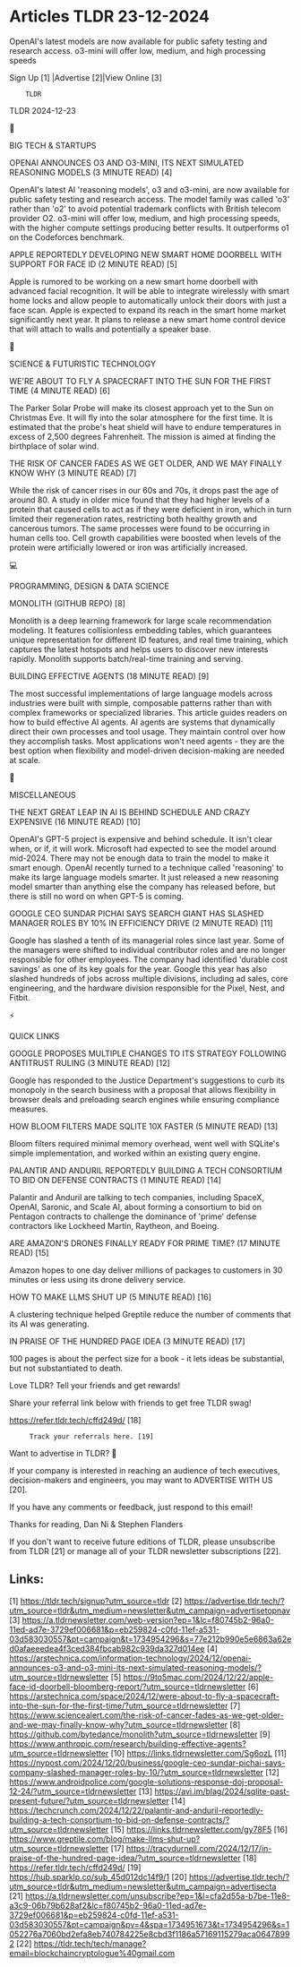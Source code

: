 # Articles TLDR 23-12-2024

OpenAI's latest models are now available for public safety testing and
research access. o3-mini will offer low, medium, and high processing
speeds ‌ ‌ ‌ ‌ ‌ ‌ ‌ ‌ ‌ ‌ ‌ ‌ ‌ ‌ ‌ ‌ ‌ ‌ ‌ ‌ ‌ ‌ ‌ ‌ ‌ ‌  ‌ ‌ ‌ ‌ ‌ ‌ ‌ ‌ ‌ ‌ ‌ ‌ ‌ ‌ ‌ ‌ ‌ ‌ ‌ ‌ ‌ ‌ ‌ ‌ ‌ ‌ 


 Sign Up [1] |Advertise [2]|View Online [3] 

		TLDR 

TLDR 2024-12-23

📱 

BIG TECH & STARTUPS

 OPENAI ANNOUNCES O3 AND O3-MINI, ITS NEXT SIMULATED REASONING MODELS
(3 MINUTE READ) [4] 

 OpenAI's latest AI 'reasoning models', o3 and o3-mini, are now
available for public safety testing and research access. The model
family was called 'o3' rather than 'o2' to avoid potential trademark
conflicts with British telecom provider O2. o3-mini will offer low,
medium, and high processing speeds, with the higher compute settings
producing better results. It outperforms o1 on the Codeforces
benchmark. 

 APPLE REPORTEDLY DEVELOPING NEW SMART HOME DOORBELL WITH SUPPORT FOR
FACE ID (2 MINUTE READ) [5] 

 Apple is rumored to be working on a new smart home doorbell with
advanced facial recognition. It will be able to integrate wirelessly
with smart home locks and allow people to automatically unlock their
doors with just a face scan. Apple is expected to expand its reach in
the smart home market significantly next year. It plans to release a
new smart home control device that will attach to walls and
potentially a speaker base. 

🚀 

SCIENCE & FUTURISTIC TECHNOLOGY

 WE'RE ABOUT TO FLY A SPACECRAFT INTO THE SUN FOR THE FIRST TIME (4
MINUTE READ) [6] 

 The Parker Solar Probe will make its closest approach yet to the Sun
on Christmas Eve. It will fly into the solar atmosphere for the first
time. It is estimated that the probe's heat shield will have to endure
temperatures in excess of 2,500 degrees Fahrenheit. The mission is
aimed at finding the birthplace of solar wind. 

 THE RISK OF CANCER FADES AS WE GET OLDER, AND WE MAY FINALLY KNOW WHY
(3 MINUTE READ) [7] 

 While the risk of cancer rises in our 60s and 70s, it drops past the
age of around 80. A study in older mice found that they had higher
levels of a protein that caused cells to act as if they were deficient
in iron, which in turn limited their regeneration rates, restricting
both healthy growth and cancerous tumors. The same processes were
found to be occurring in human cells too. Cell growth capabilities
were boosted when levels of the protein were artificially lowered or
iron was artificially increased. 

💻 

PROGRAMMING, DESIGN & DATA SCIENCE

 MONOLITH (GITHUB REPO) [8] 

 Monolith is a deep learning framework for large scale recommendation
modeling. It features collisionless embedding tables, which guarantees
unique representation for different ID features, and real time
training, which captures the latest hotspots and helps users to
discover new interests rapidly. Monolith supports batch/real-time
training and serving. 

 BUILDING EFFECTIVE AGENTS (18 MINUTE READ) [9] 

 The most successful implementations of large language models across
industries were built with simple, composable patterns rather than
with complex frameworks or specialized libraries. This article guides
readers on how to build effective AI agents. AI agents are systems
that dynamically direct their own processes and tool usage. They
maintain control over how they accomplish tasks. Most applications
won't need agents - they are the best option when flexibility and
model-driven decision-making are needed at scale. 

🎁 

MISCELLANEOUS

 THE NEXT GREAT LEAP IN AI IS BEHIND SCHEDULE AND CRAZY EXPENSIVE (16
MINUTE READ) [10] 

 OpenAI's GPT-5 project is expensive and behind schedule. It isn't
clear when, or if, it will work. Microsoft had expected to see the
model around mid-2024. There may not be enough data to train the model
to make it smart enough. OpenAI recently turned to a technique called
'reasoning' to make its large language models smarter. It just
released a new reasoning model smarter than anything else the company
has released before, but there is still no word on when GPT-5 is
coming. 

 GOOGLE CEO SUNDAR PICHAI SAYS SEARCH GIANT HAS SLASHED MANAGER ROLES
BY 10% IN EFFICIENCY DRIVE (2 MINUTE READ) [11] 

 Google has slashed a tenth of its managerial roles since last year.
Some of the managers were shifted to individual contributor roles and
are no longer responsible for other employees. The company had
identified 'durable cost savings' as one of its key goals for the
year. Google this year has also slashed hundreds of jobs across
multiple divisions, including ad sales, core engineering, and the
hardware division responsible for the Pixel, Nest, and Fitbit. 

⚡ 

QUICK LINKS

 GOOGLE PROPOSES MULTIPLE CHANGES TO ITS STRATEGY FOLLOWING ANTITRUST
RULING (3 MINUTE READ) [12] 

 Google has responded to the Justice Department's suggestions to curb
its monopoly in the search business with a proposal that allows
flexibility in browser deals and preloading search engines while
ensuring compliance measures. 

 HOW BLOOM FILTERS MADE SQLITE 10X FASTER (5 MINUTE READ) [13] 

 Bloom filters required minimal memory overhead, went well with
SQLite's simple implementation, and worked within an existing query
engine. 

 PALANTIR AND ANDURIL REPORTEDLY BUILDING A TECH CONSORTIUM TO BID ON
DEFENSE CONTRACTS (1 MINUTE READ) [14] 

 Palantir and Anduril are talking to tech companies, including SpaceX,
OpenAI, Saronic, and Scale AI, about forming a consortium to bid on
Pentagon contracts to challenge the dominance of 'prime' defense
contractors like Lockheed Martin, Raytheon, and Boeing. 

 ARE AMAZON'S DRONES FINALLY READY FOR PRIME TIME? (17 MINUTE READ)
[15] 

 Amazon hopes to one day deliver millions of packages to customers in
30 minutes or less using its drone delivery service. 

 HOW TO MAKE LLMS SHUT UP (5 MINUTE READ) [16] 

 A clustering technique helped Greptile reduce the number of comments
that its AI was generating. 

 IN PRAISE OF THE HUNDRED PAGE IDEA (3 MINUTE READ) [17] 

 100 pages is about the perfect size for a book - it lets ideas be
substantial, but not substantiated to death. 

Love TLDR? Tell your friends and get rewards!

 Share your referral link below with friends to get free TLDR swag! 

 https://refer.tldr.tech/cffd249d/ [18] 

		 Track your referrals here. [19] 

Want to advertise in TLDR? 📰

 If your company is interested in reaching an audience of tech
executives, decision-makers and engineers, you may want to ADVERTISE
WITH US [20]. 

 If you have any comments or feedback, just respond to this email! 

Thanks for reading, 
Dan Ni & Stephen Flanders 

If you don't want to receive future editions of TLDR, please
unsubscribe from TLDR [21] or manage all of your TLDR newsletter
subscriptions [22]. 

 

Links:
------
[1] https://tldr.tech/signup?utm_source=tldr
[2] https://advertise.tldr.tech/?utm_source=tldr&utm_medium=newsletter&utm_campaign=advertisetopnav
[3] https://a.tldrnewsletter.com/web-version?ep=1&lc=f80745b2-96a0-11ed-ad7e-3729ef006681&p=eb259824-c0fd-11ef-a531-03d583030557&pt=campaign&t=1734954296&s=77e212b990e5e6863a62ed0afaeeedea4f3ced384fbcab982c939da327d014ee
[4] https://arstechnica.com/information-technology/2024/12/openai-announces-o3-and-o3-mini-its-next-simulated-reasoning-models/?utm_source=tldrnewsletter
[5] https://9to5mac.com/2024/12/22/apple-face-id-doorbell-bloomberg-report/?utm_source=tldrnewsletter
[6] https://arstechnica.com/space/2024/12/were-about-to-fly-a-spacecraft-into-the-sun-for-the-first-time/?utm_source=tldrnewsletter
[7] https://www.sciencealert.com/the-risk-of-cancer-fades-as-we-get-older-and-we-may-finally-know-why?utm_source=tldrnewsletter
[8] https://github.com/bytedance/monolith?utm_source=tldrnewsletter
[9] https://www.anthropic.com/research/building-effective-agents?utm_source=tldrnewsletter
[10] https://links.tldrnewsletter.com/Sg6ozL
[11] https://nypost.com/2024/12/20/business/google-ceo-sundar-pichai-says-company-slashed-manager-roles-by-10/?utm_source=tldrnewsletter
[12] https://www.androidpolice.com/google-solutions-response-doj-proposal-12-24/?utm_source=tldrnewsletter
[13] https://avi.im/blag/2024/sqlite-past-present-future/?utm_source=tldrnewsletter
[14] https://techcrunch.com/2024/12/22/palantir-and-anduril-reportedly-building-a-tech-consortium-to-bid-on-defense-contracts/?utm_source=tldrnewsletter
[15] https://links.tldrnewsletter.com/gy78F5
[16] https://www.greptile.com/blog/make-llms-shut-up?utm_source=tldrnewsletter
[17] https://tracydurnell.com/2024/12/17/in-praise-of-the-hundred-page-idea/?utm_source=tldrnewsletter
[18] https://refer.tldr.tech/cffd249d/
[19] https://hub.sparklp.co/sub_45d012dc14f9/1
[20] https://advertise.tldr.tech/?utm_source=tldr&utm_medium=newsletter&utm_campaign=advertisecta
[21] https://a.tldrnewsletter.com/unsubscribe?ep=1&l=cfa2d55a-b7be-11e8-a3c9-06b79b628af2&lc=f80745b2-96a0-11ed-ad7e-3729ef006681&p=eb259824-c0fd-11ef-a531-03d583030557&pt=campaign&pv=4&spa=1734951673&t=1734954296&s=1052276a7060bd2efa8eb740784225e8cbd3f1186a57169115279aca06478992
[22] https://tldr.tech/tech/manage?email=blockchaincryptologue%40gmail.com